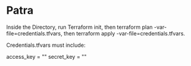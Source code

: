 # Patra

Inside the Directory, run Terraform init, then terraform plan -var-file=credentials.tfvars, then terraform apply -var-file=credentials.tfvars. 

Credentials.tfvars must include:

access_key = ""
secret_key = ""
